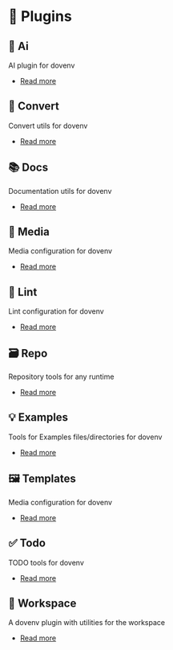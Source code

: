 # 🔌 Plugins

## 🤖 Ai

AI plugin for dovenv

- [Read more](/guide/plugin/ai)

## 🔄 Convert

Convert utils for dovenv

- [Read more](/guide/plugin/convert)

## 📚 Docs

Documentation utils for dovenv

- [Read more](/guide/plugin/docs)

## 🎥 Media

Media configuration for dovenv

- [Read more](/guide/plugin/media)

## 🧹 Lint

Lint configuration for dovenv

- [Read more](/guide/plugin/lint)

## 🗃️ Repo

Repository tools for any runtime

- [Read more](/guide/plugin/repo)

## 💡 Examples

Tools for Examples files/directories for dovenv

- [Read more](/guide/plugin/examples)

## 🖼️ Templates

Media configuration for dovenv

- [Read more](/guide/plugin/templates)

## ✅ Todo

TODO tools for dovenv

- [Read more](/guide/plugin/todo)

## 📂 Workspace

A dovenv plugin with utilities for the workspace

- [Read more](/guide/plugin/workspace)

